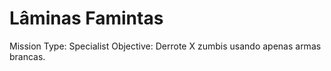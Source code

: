 # Lâminas Famintas

Mission Type: Specialist
Objective: Derrote X zumbis usando apenas armas brancas.